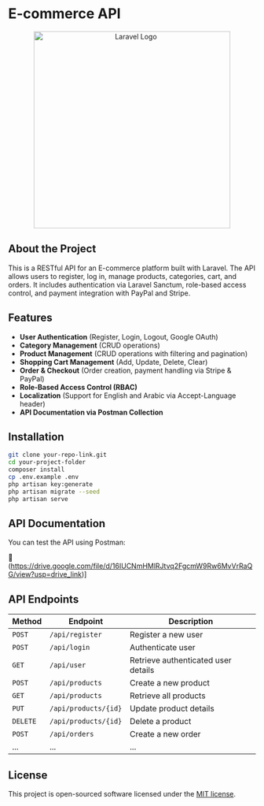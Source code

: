 # E-commerce API

<p align="center">
  <a href="https://laravel.com" target="_blank">
    <img src="https://raw.githubusercontent.com/laravel/art/master/logo-lockup/5%20SVG/2%20CMYK/1%20Full%20Color/laravel-logolockup-cmyk-red.svg" width="400" alt="Laravel Logo">
  </a>
</p>

## About the Project

This is a RESTful API for an E-commerce platform built with Laravel. The API allows users to register, log in, manage products, categories, cart, and orders. It includes authentication via Laravel Sanctum, role-based access control, and payment integration with PayPal and Stripe.

## Features
- **User Authentication** (Register, Login, Logout, Google OAuth)
- **Category Management** (CRUD operations)
- **Product Management** (CRUD operations with filtering and pagination)
- **Shopping Cart Management** (Add, Update, Delete, Clear)
- **Order & Checkout** (Order creation, payment handling via Stripe & PayPal)
- **Role-Based Access Control (RBAC)**
- **Localization** (Support for English and Arabic via Accept-Language header)
- **API Documentation via Postman Collection**

## Installation

```sh
git clone your-repo-link.git
cd your-project-folder
composer install
cp .env.example .env
php artisan key:generate
php artisan migrate --seed
php artisan serve
```

## API Documentation

You can test the API using Postman:

🔗 (https://drive.google.com/file/d/16IUCNmHMlRJtvq2FgcmW9Rw6MvVrRaQG/view?usp=drive_link)]

## API Endpoints

| Method | Endpoint | Description |
|--------|------------|-------------|
| `POST` | `/api/register` | Register a new user |
| `POST` | `/api/login` | Authenticate user |
| `GET` | `/api/user` | Retrieve authenticated user details |
| `POST` | `/api/products` | Create a new product |
| `GET` | `/api/products` | Retrieve all products |
| `PUT` | `/api/products/{id}` | Update product details |
| `DELETE` | `/api/products/{id}` | Delete a product |
| `POST` | `/api/orders` | Create a new order |
| ... | ... | ... |

## License

This project is open-sourced software licensed under the [MIT license](https://opensource.org/licenses/MIT).

